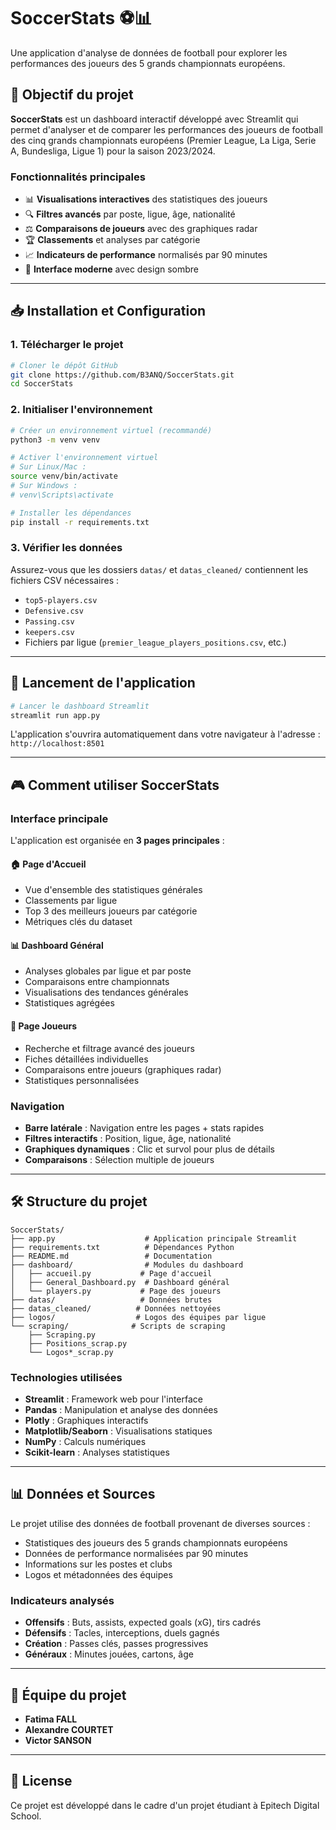 # SoccerStats ⚽📊

Une application d'analyse de données de football pour explorer les performances des joueurs des 5 grands championnats européens.

## 🎯 Objectif du projet

**SoccerStats** est un dashboard interactif développé avec Streamlit qui permet d'analyser et de comparer les performances des joueurs de football des cinq grands championnats européens (Premier League, La Liga, Serie A, Bundesliga, Ligue 1) pour la saison 2023/2024.

### Fonctionnalités principales

- 📊 **Visualisations interactives** des statistiques des joueurs
- 🔍 **Filtres avancés** par poste, ligue, âge, nationalité
- ⚖️ **Comparaisons de joueurs** avec des graphiques radar
- 🏆 **Classements** et analyses par catégorie
- 📈 **Indicateurs de performance** normalisés par 90 minutes
- 🎨 **Interface moderne** avec design sombre

---

## 📥 Installation et Configuration

### 1. Télécharger le projet

```bash
# Cloner le dépôt GitHub
git clone https://github.com/B3ANQ/SoccerStats.git
cd SoccerStats
```

### 2. Initialiser l'environnement

```bash
# Créer un environnement virtuel (recommandé)
python3 -m venv venv

# Activer l'environnement virtuel
# Sur Linux/Mac :
source venv/bin/activate
# Sur Windows :
# venv\Scripts\activate

# Installer les dépendances
pip install -r requirements.txt
```

### 3. Vérifier les données

Assurez-vous que les dossiers `datas/` et `datas_cleaned/` contiennent les fichiers CSV nécessaires :

- `top5-players.csv`
- `Defensive.csv`
- `Passing.csv`
- `keepers.csv`
- Fichiers par ligue (`premier_league_players_positions.csv`, etc.)

---

## 🚀 Lancement de l'application

```bash
# Lancer le dashboard Streamlit
streamlit run app.py
```

L'application s'ouvrira automatiquement dans votre navigateur à l'adresse : `http://localhost:8501`

---

## 🎮 Comment utiliser SoccerStats

### Interface principale

L'application est organisée en **3 pages principales** :

#### 🏠 **Page d'Accueil**

- Vue d'ensemble des statistiques générales
- Classements par ligue
- Top 3 des meilleurs joueurs par catégorie
- Métriques clés du dataset

#### 📊 **Dashboard Général**

- Analyses globales par ligue et par poste
- Comparaisons entre championnats
- Visualisations des tendances générales
- Statistiques agrégées

#### 👤 **Page Joueurs**

- Recherche et filtrage avancé des joueurs
- Fiches détaillées individuelles
- Comparaisons entre joueurs (graphiques radar)
- Statistiques personnalisées

### Navigation

- **Barre latérale** : Navigation entre les pages + stats rapides
- **Filtres interactifs** : Position, ligue, âge, nationalité
- **Graphiques dynamiques** : Clic et survol pour plus de détails
- **Comparaisons** : Sélection multiple de joueurs

---

## 🛠️ Structure du projet

```text
SoccerStats/
├── app.py                    # Application principale Streamlit
├── requirements.txt          # Dépendances Python
├── README.md                 # Documentation
├── dashboard/                # Modules du dashboard
│   ├── accueil.py           # Page d'accueil
│   ├── General_Dashboard.py  # Dashboard général
│   └── players.py           # Page des joueurs
├── datas/                   # Données brutes
├── datas_cleaned/          # Données nettoyées
├── logos/                  # Logos des équipes par ligue
└── scraping/              # Scripts de scraping
    ├── Scraping.py
    ├── Positions_scrap.py
    └── Logos*_scrap.py
```

### Technologies utilisées

- **Streamlit** : Framework web pour l'interface
- **Pandas** : Manipulation et analyse des données
- **Plotly** : Graphiques interactifs
- **Matplotlib/Seaborn** : Visualisations statiques
- **NumPy** : Calculs numériques
- **Scikit-learn** : Analyses statistiques

---

## 📊 Données et Sources

Le projet utilise des données de football provenant de diverses sources :

- Statistiques des joueurs des 5 grands championnats européens
- Données de performance normalisées par 90 minutes
- Informations sur les postes et clubs
- Logos et métadonnées des équipes

### Indicateurs analysés

- **Offensifs** : Buts, assists, expected goals (xG), tirs cadrés
- **Défensifs** : Tacles, interceptions, duels gagnés
- **Création** : Passes clés, passes progressives
- **Généraux** : Minutes jouées, cartons, âge

---

## 🤝 Équipe du projet

- **Fatima FALL**
- **Alexandre COURTET**  
- **Victor SANSON**

---

## 📄 License

Ce projet est développé dans le cadre d'un projet étudiant à Epitech Digital School.
